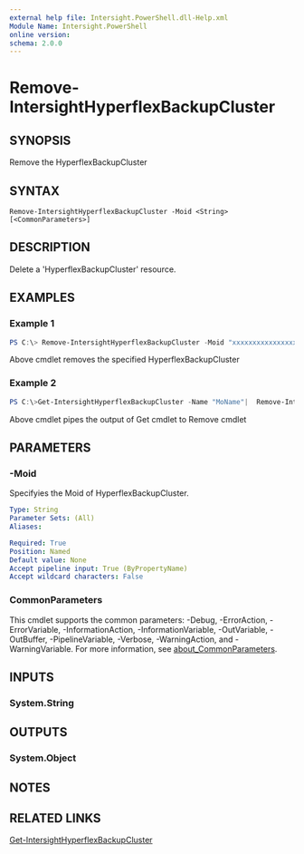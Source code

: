 ```yaml
---
external help file: Intersight.PowerShell.dll-Help.xml
Module Name: Intersight.PowerShell
online version:
schema: 2.0.0
---
```


# Remove-IntersightHyperflexBackupCluster

## SYNOPSIS
Remove the HyperflexBackupCluster

## SYNTAX

```
Remove-IntersightHyperflexBackupCluster -Moid <String> [<CommonParameters>]
```

## DESCRIPTION
Delete a &apos;HyperflexBackupCluster&apos; resource.

## EXAMPLES

### Example 1
```powershell
PS C:\> Remove-IntersightHyperflexBackupCluster -Moid "xxxxxxxxxxxxxxxxxxxxxxxxxxx"
```
Above cmdlet removes the specified HyperflexBackupCluster 

### Example 2
```powershell
PS C:\>Get-IntersightHyperflexBackupCluster -Name "MoName"|  Remove-IntersightHyperflexBackupCluster
```
Above cmdlet pipes the output of Get cmdlet to Remove cmdlet

## PARAMETERS

### -Moid
Specifyies the Moid of HyperflexBackupCluster.

```yaml
Type: String
Parameter Sets: (All)
Aliases:

Required: True
Position: Named
Default value: None
Accept pipeline input: True (ByPropertyName)
Accept wildcard characters: False
```

### CommonParameters
This cmdlet supports the common parameters: -Debug, -ErrorAction, -ErrorVariable, -InformationAction, -InformationVariable, -OutVariable, -OutBuffer, -PipelineVariable, -Verbose, -WarningAction, and -WarningVariable. For more information, see [about_CommonParameters](http://go.microsoft.com/fwlink/?LinkID=113216).

## INPUTS

### System.String

## OUTPUTS

### System.Object
## NOTES

## RELATED LINKS

[Get-IntersightHyperflexBackupCluster](./Get-IntersightHyperflexBackupCluster.md)

